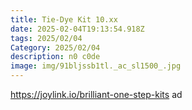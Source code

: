 ```yaml
---
title: Tie-Dye Kit 10.xx
date: 2025-02-04T19:13:54.918Z
tags: 2025/02/04
Category: 2025/02/04
description: n0 c0de
image: img/91bljssb1tl._ac_sl1500_.jpg
---
```

 https://joylink.io/brilliant-one-step-kits ad